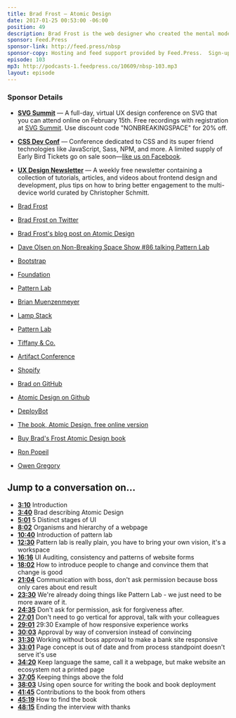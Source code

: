 ```yaml
---
title: Brad Frost — Atomic Design
date: 2017-01-25 00:53:00 -06:00
position: 49
description: Brad Frost is the web designer who created the mental model of Atomic Design. He’s a sought-after designer, speaker, and consultant about responsive design. His new book Atomic Design explains the concept of modular design as well as how to position it in a workflow for multi-device web developers.
sponsor: Feed.Press
sponsor-link: http://feed.press/nbsp
sponsor-copy: Hosting and feed support provided by Feed.Press.  Sign-up today and try FeedPress on a 14 day trial (no contracts or commitments). Use promo code "nbsp"  during checkout to get 10% off your first year.
episode: 103
mp3: http://podcasts-1.feedpress.co/10609/nbsp-103.mp3
layout: episode
---
```


### Sponsor Details

* **[SVG Summit](http://SVGsummit.com/?utm_source=nbsptv103&utm_medium=podcast&utm_campaign=svgsummit2017)** — A full-day, virtual UX design conference on SVG that you can attend online on February 15th. Free recordings with registration at [SVG Summit](http://sasssummit.com/?utm_source=nbsptv103&utm_medium=podcast&utm_campaign=svgsummit2017). Use discount code "NONBREAKINGSPACE" for 20% off.
*  **[CSS Dev Conf](http://facebook.com/CSSDevConf?utm_source=nbsptv103&utm_medium=podcast&utm_campaign=cssdevconf2017)** — Conference dedicated to CSS and its super friend technologies like JavaScript, Sass, NPM, and more. A limited supply of Early Bird Tickets go on sale soon—[like us on Facebook](http://facebook.com/CSSDevConf?utm_source=nbsptv103&utm_medium=podcast&utm_campaign=cssdevconf2017).
* **[UX Design Newsletter](http://uxdesignnewsletter.com/?utm_source=nbsptv103&utm_medium=podcast&utm_campaign=uxdesignnewsletter)** — A weekly free newsletter containing a collection of tutorials, articles, and videos about frontend design and development, plus tips on how to bring better engagement to the multi-device world curated by Christopher Schmitt.

* [Brad Frost](http://bradfrost.com/)
* [Brad Frost on Twitter](https://twitter.com/brad_frost)
* [Brad Frost's blog post on Atomic Design](http://bradfrost.com/blog/post/atomic-web-design/)
* [Dave Olsen on Non-Breaking Space Show #86 talking Pattern Lab](http://goodstuff.fm/nbsp/86)
* [Bootstrap](http://getbootstrap.com)
* [Foundation](http://foundation.zurb.com)
* [Pattern Lab](http://patternlab.io)
* [Brian Muenzenmeyer](http://www.brianmuenzenmeyer.com)
* [Lamp Stack](https://www.turnkeylinux.org/lampstack)
* [Pattern Lab](http://patternlab.io)
* [Tiffany & Co.](http://www.tiffany.com/)
* [Artifact Conference](http://artifactconf.com/)
* [Shopify](https://www.shopify.com/)
* [Brad on GitHub](https://github.com/bradfrost)
* [Atomic Design on Github](https://github.com/bradfrost/atomic-design)
* [DeployBot](https://deploybot.com/)
* [The book, Atomic Design, free online version](http://atomicdesign.bradfrost.com/table-of-contents/)
* [Buy Brad's Frost Atomic Design book](http://shop.bradfrost.com/)
* [Ron Popeil](https://twitter.com/RonPopeil)
* [Owen Gregory](https://twitter.com/fullcreammilk)

## Jump to a conversation on...

* **[3:10](#t=3:10)** Introduction
* **[3:40](#t=3:40)** Brad describing Atomic Design
* **[5:01](#t=5:01)** 5 Distinct stages of UI
* **[8:02](#t=8:02)** Organisms and hierarchy of a webpage
* **[10:40](#t=10:40)** Introduction of pattern lab
* **[12:30](#t=12:30)** Pattern lab is really plain, you have to bring your own vision, it's a workspace
* **[16:16](#t=16:16)** UI Auditing, consistency and patterns of website forms
* **[18:02](#t=18:02)** How to introduce people to change and convince them that change is good
* **[21:04](#t=21:04)** Communication with boss, don't ask permission because boss only cares about end result
* **[23:30](#t=23:30)** We're already doing things like Pattern Lab - we just need to be more aware of it.
* **[24:35](#t=24:35)** Don't ask for permission, ask for forgiveness after.
* **[27:01](#t=27:01)** Don't need to go vertical for approval, talk with your colleagues
* **[29:01](#t=29:01)** 29:30	Example of how responsive experience works
* **[30:03](#t=30:03)** Approval by way of conversion instead of convincing
* **[31:30](#t=31:30)** Working without boss approval to make a bank site responsive
* **[33:01](#t=33:01)** Page concept is out of date and from process standpoint doesn't serve it's use
* **[34:20](#t=34:20)** Keep language the same, call it a webpage, but make website an ecosystem not a printed page
* **[37:05](#t=37:05)** Keeping things above the fold
* **[38:03](#t=38:03)** Using open source for writing the book and book deployment
* **[41:45](#t=41:45)** Contributions to the book from others
* **[45:19](#t=45:19)** How to find the book
* **[48:15](#t=48:15)** Ending the interview with thanks
